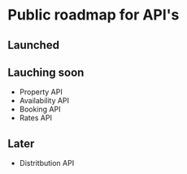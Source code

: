 # Public roadmap for API's

## Launched 



## Lauching soon 

- Property API 
- Availability API
- Booking API
- Rates API 

## Later

- Distritbution API 
